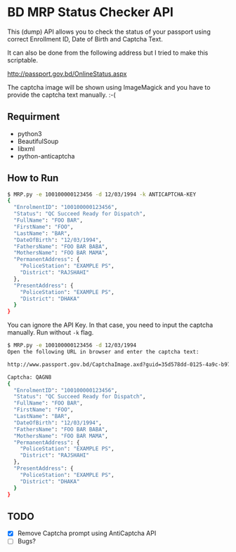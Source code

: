# BD MRP Status Checker API

This (dump) API allows you to check the status of your passport using correct Enrollment ID, Date of Birth and Captcha Text.

It can also be done from the following address but I tried to make this scriptable.

http://passport.gov.bd/OnlineStatus.aspx

The captcha image will be shown using ImageMagick and you have to provide the captcha text manually. :-(

## Requirment

* python3
* BeautifulSoup
* libxml
* python-anticaptcha

## How to Run

```bash
$ MRP.py -e 100100000123456 -d 12/03/1994 -k ANTICAPTCHA-KEY
{
  "EnrolmentID": "100100000123456",
  "Status": "QC Succeed Ready for Dispatch",
  "FullName": "FOO BAR",
  "FirstName": "FOO",
  "LastName": "BAR",
  "DateOfBirth": "12/03/1994",
  "FathersName": "FOO BAR BABA",
  "MothersName": "FOO BAR MAMA",
  "PermanentAddress": {
    "PoliceStation": "EXAMPLE PS",
    "District": "RAJSHAHI"
  },
  "PresentAddress": {
    "PoliceStation": "EXAMPLE PS",
    "District": "DHAKA"
  }
}

```

You can ignore the API Key. In that case, you need to input the captcha manually. Run without `-k` flag.

```bash
$ MRP.py -e 100100000123456 -d 12/03/1994
Open the following URL in browser and enter the captcha text:

http://www.passport.gov.bd/CaptchaImage.axd?guid=35d578dd-0125-4a9c-b972-7d303686e562

Captcha: QAGN8
{
  "EnrolmentID": "100100000123456",
  "Status": "QC Succeed Ready for Dispatch",
  "FullName": "FOO BAR",
  "FirstName": "FOO",
  "LastName": "BAR",
  "DateOfBirth": "12/03/1994",
  "FathersName": "FOO BAR BABA",
  "MothersName": "FOO BAR MAMA",
  "PermanentAddress": {
    "PoliceStation": "EXAMPLE PS",
    "District": "RAJSHAHI"
  },
  "PresentAddress": {
    "PoliceStation": "EXAMPLE PS",
    "District": "DHAKA"
  }
}

```

## TODO

- [x] Remove Captcha prompt using AntiCaptcha API
- [ ] Bugs?
